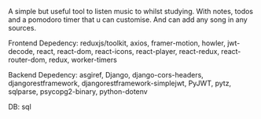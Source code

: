  A simple but useful tool to listen music to whilst studying. With notes, todos and a pomodoro timer that u can customise. And can add any song in any sources.


Frontend Depedency: reduxjs/toolkit, axios, framer-motion, howler, jwt-decode, react, react-dom, react-icons, react-player, react-redux, react-router-dom, redux, worker-timers

Backend Depedency: asgiref, Django, django-cors-headers, djangorestframework, djangorestframework-simplejwt, PyJWT, pytz, sqlparse, psycopg2-binary, python-dotenv

DB: sql
